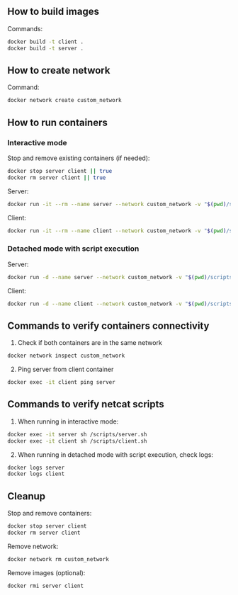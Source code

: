## How to build images
Commands: 
```bash
docker build -t client .
docker build -t server .
```

## How to create network
Command:
```bash
docker network create custom_network
```

## How to run containers

### Interactive mode
Stop and remove existing containers (if needed):
```bash
docker stop server client || true
docker rm server client || true
```

Server:
```bash
docker run -it --rm --name server --network custom_network -v "$(pwd)/scripts:/scripts" server sh
```

Client:
```bash
docker run -it --rm --name client --network custom_network -v "$(pwd)/scripts:/scripts" client sh
```

### Detached mode with script execution
Server:
```bash
docker run -d --name server --network custom_network -v "$(pwd)/scripts:/scripts" server sh /scripts/server.sh 
```

Client:
```bash
docker run -d --name client --network custom_network -v "$(pwd)/scripts:/scripts" client sh /scripts/client.sh
```

## Commands to verify containers connectivity
1. Check if both containers are in the same network
```bash
docker network inspect custom_network
```

2. Ping server from client container
```bash
docker exec -it client ping server
```

## Commands to verify netcat scripts
1. When running in interactive mode:
```bash
docker exec -it server sh /scripts/server.sh
docker exec -it client sh /scripts/client.sh
```

2. When running in detached mode with script execution, check logs:
```bash
docker logs server
docker logs client
```

## Cleanup
Stop and remove containers:
```bash
docker stop server client
docker rm server client
```

Remove network:
```bash
docker network rm custom_network
```

Remove images (optional):
```bash
docker rmi server client
```